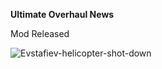**Ultimate Overhaul News**

Mod Released

![Evstafiev-helicopter-shot-down](https://user-images.githubusercontent.com/102969818/161551715-79c44621-4982-4534-80de-613f7c9f6a8c.jpg)
